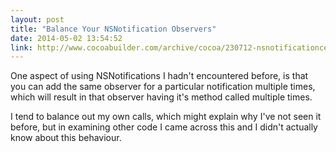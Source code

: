 ```yaml
---
layout: post
title: "Balance Your NSNotification Observers"
date: 2014-05-02 13:54:52
link: http://www.cocoabuilder.com/archive/cocoa/230712-nsnotificationcenter-multiple-messages-sent-to-the-same-observer.html#230756
---
```

One aspect of using NSNotifications I hadn't encountered before, is that you can add the same observer for a particular notification multiple times, which will result in that observer having it's method called multiple times.

I tend to balance out my own calls, which might explain why I've not seen it before, but in examining other code I came across this and I didn't actually know about this behaviour.
